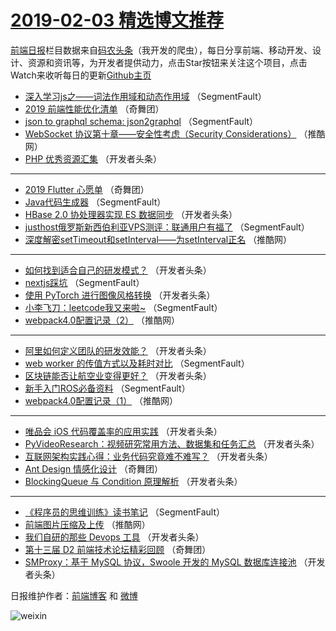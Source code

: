 # [2019-02-03 精选博文推荐](https://toutiao.qdkfweb.cn/date/2019/02/03)

[前端日报](https://qdkfweb.cn/c/news)栏目数据来自[码农头条](https://toutiao.qdkfweb.cn/)（我开发的爬虫），每日分享前端、移动开发、设计、资源和资讯等，为开发者提供动力，点击Star按钮来关注这个项目，点击Watch来收听每日的更新[Github主页](https://github.com/kujian/frontendDaily)
* [深入学习js之——词法作用域和动态作用域](https://toutiao.qdkfweb.cn/100016.html) （SegmentFault）
* [2019 前端性能优化清单](https://toutiao.qdkfweb.cn/100084.html) （奇舞团）
* [json to graphql schema: json2graphql](https://toutiao.qdkfweb.cn/100023.html) （SegmentFault）
* [WebSocket 协议第十章——安全性考虑（Security Considerations）](https://toutiao.qdkfweb.cn/100077.html) （推酷网）
* [PHP 优秀资源汇集](https://toutiao.qdkfweb.cn/100034.html) （开发者头条）

***
* [2019 Flutter 心愿单](https://toutiao.qdkfweb.cn/100089.html) （奇舞团）
* [Java代码生成器](https://toutiao.qdkfweb.cn/100013.html) （SegmentFault）
* [HBase 2.0 协处理器实现 ES 数据同步](https://toutiao.qdkfweb.cn/100047.html) （开发者头条）
* [justhost俄罗斯新西伯利亚VPS测评：联通用户有福了](https://toutiao.qdkfweb.cn/100024.html) （SegmentFault）
* [深度解密setTimeout和setInterval——为setInterval正名](https://toutiao.qdkfweb.cn/100078.html) （推酷网）

***
* [如何找到适合自己的研发模式？](https://toutiao.qdkfweb.cn/100035.html) （开发者头条）
* [nextjs踩坑](https://toutiao.qdkfweb.cn/100014.html) （SegmentFault）
* [使用 PyTorch 进行图像风格转换](https://toutiao.qdkfweb.cn/100048.html) （开发者头条）
* [小李飞刀：leetcode我又来啦~](https://toutiao.qdkfweb.cn/100025.html) （SegmentFault）
* [webpack4.0配置记录（2）](https://toutiao.qdkfweb.cn/100079.html) （推酷网）

***
* [阿里如何定义团队的研发效能？](https://toutiao.qdkfweb.cn/100036.html) （开发者头条）
* [web worker 的传值方式以及耗时对比](https://toutiao.qdkfweb.cn/100015.html) （SegmentFault）
* [区块链能否让航空业变得更好？](https://toutiao.qdkfweb.cn/100049.html) （开发者头条）
* [新手入门ROS必备资料](https://toutiao.qdkfweb.cn/100026.html) （SegmentFault）
* [webpack4.0配置记录（1）](https://toutiao.qdkfweb.cn/100080.html) （推酷网）

***
* [唯品会 iOS 代码覆盖率的应用实践](https://toutiao.qdkfweb.cn/100037.html) （开发者头条）
* [PyVideoResearch：视频研究常用方法、数据集和任务汇总](https://toutiao.qdkfweb.cn/100051.html) （开发者头条）
* [互联网架构实践心得：业务代码究竟难不难写？](https://toutiao.qdkfweb.cn/100027.html) （开发者头条）
* [Ant Design 情感化设计](https://toutiao.qdkfweb.cn/100081.html) （奇舞团）
* [BlockingQueue 与 Condition 原理解析](https://toutiao.qdkfweb.cn/100038.html) （开发者头条）

***
* [《程序员的思维训练》读书笔记](https://toutiao.qdkfweb.cn/100017.html) （SegmentFault）
* [前端图片压缩及上传](https://toutiao.qdkfweb.cn/100071.html) （推酷网）
* [我们自研的那些 Devops 工具](https://toutiao.qdkfweb.cn/100028.html) （开发者头条）
* [第十三届 D2 前端技术论坛精彩回顾](https://toutiao.qdkfweb.cn/100082.html) （奇舞团）
* [SMProxy：基于 MySQL 协议，Swoole 开发的 MySQL 数据库连接池](https://toutiao.qdkfweb.cn/100039.html) （开发者头条）

日报维护作者：[前端博客](https://qdkfweb.cn/) 和 [微博](https://qdkfweb.cn/go/weibo)

![weixin](https://user-images.githubusercontent.com/3055447/38468989-651132ac-3b80-11e8-8e6b-15122322a9d7.png)